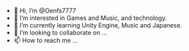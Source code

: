 - 👋 Hi, I’m @Oenfs7777
- 👀 I’m interested in Games and Music, and technology. 
- 🌱 I’m currently learning Unity Engine, Music and Japanese. 
- 💞️ I’m looking to collaborate on ...
- 📫 How to reach me ...

<!---
Oenfs7777/Oenfs7777 is a ✨ special ✨ repository because its `README.md` (this file) appears on your GitHub profile.
You can click the Preview link to take a look at your changes.
--->

